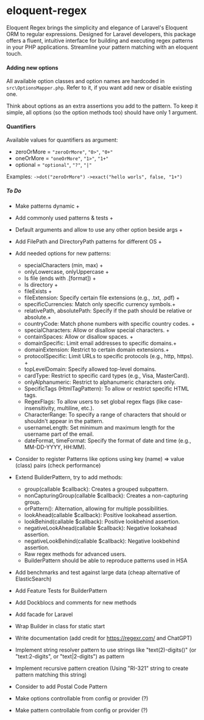 # eloquent-regex

Eloquent Regex brings the simplicity and elegance of Laravel's Eloquent ORM to regular expressions. Designed for Laravel developers, this package offers a fluent, intuitive interface for building and executing regex patterns in your PHP applications. Streamline your pattern matching with an eloquent touch.

#### Adding new options

All available option classes and option names are hardcoded in `src\OptionsMapper.php`. Refer to it, if you want add new or disable existing one.

Think about options as an extra assertions you add to the pattern. To keep it simple, all options (so the option methods too) should have only 1 argument.

#### Quantifiers

Available values for quantifiers as argument:

- zeroOrMore = `"zeroOrMore"`, `"0>"`, `"0+"`
- oneOrMore = `"oneOrMore"`, `"1>"`, `"1+"`
- optional = `"optional"`, `"?"`, `"|"`

Examples: `->dot("zeroOrMore")` `->exact("hello worls", false, "1+")`

##### To Do

- Make patterns dynamic +
- Add commonly used patterns & tests +
- Default arguments and allow to use any other option beside args +
- Add FilePath and DirectoryPath patterns for different OS +
- Add needed options for new patterns:
  - specialCharacters (min, max) +
  - onlyLowercase, onlyUppercase +
  - Is file (ends with .[format]) +
  - Is directory +
  - fileExists +
  - fileExtension: Specify certain file extensions (e.g., .txt, .pdf) +
  - specificCurrencies: Match only specific currency symbols.+
  - relativePath, absolutePath: Specify if the path should be relative or absolute.+
  - countryCode: Match phone numbers with specific country codes. +
  - specialCharacters: Allow or disallow special characters. +
  - containSpaces: Allow or disallow spaces. +
  - domainSpecific: Limit email addresses to specific domains.+
  - domainExtension: Restrict to certain domain extensions.+
  - protocolSpecific: Limit URLs to specific protocols (e.g., http, https). +
  - topLevelDomain: Specify allowed top-level domains.
  - cardType: Restrict to specific card types (e.g., Visa, MasterCard).
  - onlyAlphanumeric: Restrict to alphanumeric characters only.
  - SpecificTags (HtmlTagPattern): To allow or restrict specific HTML tags.
  - RegexFlags: To allow users to set global regex flags (like case-insensitivity, multiline, etc.).
  - CharacterRange: To specify a range of characters that should or shouldn't appear in the pattern.
  - usernameLength: Set minimum and maximum length for the username part of the email.
  - dateFormat, timeFormat: Specify the format of date and time (e.g., MM-DD-YYYY, HH:MM).
- Consider to register Patterns like options using key (name) => value (class) pairs (check performance)
- Extend BuilderPattern, try to add methods:

  - group(callable $callback): Creates a grouped subpattern.
  - nonCapturingGroup(callable $callback): Creates a non-capturing group.
  - orPattern(): Alternation, allowing for multiple possibilities.
  - lookAhead(callable $callback): Positive lookahead assertion.
  - lookBehind(callable $callback): Positive lookbehind assertion.
  - negativeLookAhead(callable $callback): Negative lookahead assertion.
  - negativeLookBehind(callable $callback): Negative lookbehind assertion.
  - Raw regex methods for advanced users.
  - BuilderPattern should be able to reproduce patterns used in HSA

- Add benchmarks and test against large data (cheap alternative of ElasticSearch)
- Add Feature Tests for BuilderPattern
- Add Dockblocs and comments for new methods

- Add facade for Laravel
- Wrap Builder in class for static start
- Write documentation (add credit for https://regexr.com/ and ChatGPT)

- Implement string resolver pattern to use strings like "text(2)-digits()" (or "text:2-digits", or "text|2-digits") as pattern
- Implement recursive pattern creation (Using "RI-321" string to create pattern matching this string)

- Consider to add Postal Code Pattern
- Make options controllable from config or provider (?)
- Make pattern controllable from config or provider (?)
